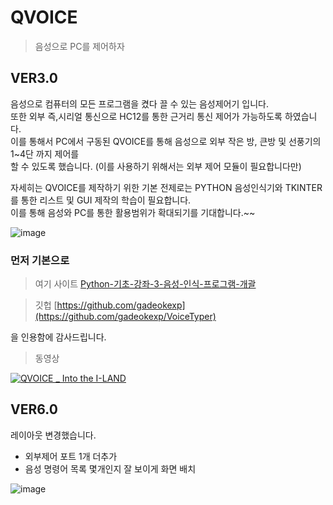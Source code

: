 # QVOICE
> 음성으로 PC를 제어하자  
## VER3.0  

음성으로 컴퓨터의 모든 프로그램을 켰다 끌 수 있는 음성제어기 입니다.  
또한 외부 즉,시리얼 통신으로 HC12를 통한 근거리 통신 제어가 가능하도록 하였습니다.  
이를 통해서 PC에서 구동된 QVOICE를 통해 음성으로 외부 작은 방, 큰방 및 선풍기의 1~4단 까지 제어를  
할 수 있도록 했습니다. (이를 사용하기 위해서는 외부 제어 모듈이 필요합니다만)  

자세히는 QVOICE를 제작하기 위한 기본 전제로는 PYTHON 음성인식기와 TKINTER 를 통한 리스트 및 GUI 제작의 학습이 필요합니다.  
이를 통해 음성와 PC를 통한 활용범위가 확대되기를 기대합니다.~~  

![image](https://user-images.githubusercontent.com/15701294/195753115-290c568c-c15e-4223-8327-198f2a5dbe51.png)  

### 먼저 기본으로   
>여기 사이트 [Python-기초-강좌-3-음성-인식-프로그램-개괄](https://acknowledge.tistory.com/entry/Python-%EA%B8%B0%EC%B4%88-%EA%B0%95%EC%A2%8C-3-%EC%9D%8C%EC%84%B1-%EC%9D%B8%EC%8B%9D-%ED%94%84%EB%A1%9C%EA%B7%B8%EB%9E%A8-%EA%B0%9C%EA%B4%84)  

>깃헙 [https://github.com/gadeokexp](https://github.com/gadeokexp/VoiceTyper)  

을 인용함에 감사드립니다.  

>동영상  

[![QVOICE _ Into the I-LAND](http://img.youtube.com/vi/qWwpkO4Ndqo/0.jpg)](https://youtu.be/qWwpkO4Ndqo?t=0s)   
## VER6.0  
레이아웃 변경했습니다.   

- 외부제어 포트 1개 더추가  
- 음성 명령어 목록 몇개인지 잘 보이게 화면 배치  

![image](https://user-images.githubusercontent.com/15701294/195985350-e777d20b-537e-43bd-9ba1-a77dc6e7c9b4.png)

